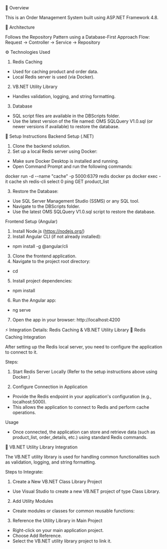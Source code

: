 🧾 Overview

This is an Order Management System built using ASP.NET Framework 4.8.

🔧 Architecture

Follows the Repository Pattern using a Database-First Approach Flow:
Request → Controller → Service → Repository

⚙️ Technologies Used

1. Redis Caching
 - Used for caching product and order data.
 - Local Redis server is used (via Docker).

2. VB.NET Utility Library
 - Handles validation, logging, and string formatting.

3. Database
 - SQL script files are available in the DBScripts folder.
 - Use the latest version of the file named:
	OMS SQLQuery V1.0.sql (or newer versions if available) to restore the database.

🚀 Setup Instructions
Backend Setup (.NET)

1. Clone the backend solution.
2. Set up a local Redis server using Docker:
 - Make sure Docker Desktop is installed and running.
 - Open Command Prompt and run the following commands:

docker run -d --name "cache" -p 5000:6379 redis
docker ps
docker exec -it cache sh
redis-cli
select 0
ping
GET product_list


3. Restore the Database:
 - Use SQL Server Management Studio (SSMS) or any SQL tool.
 - Navigate to the DBScripts folder.
 - Use the latest OMS SQLQuery V1.0.sql script to restore the database.

Frontend Setup (Angular)

1. Install Node.js (https://nodejs.org/)
2. Install Angular CLI (if not already installed):
 - npm install -g @angular/cli
3. Clone the frontend application.
4. Navigate to the project root directory:
 - cd <your-frontend-folder>
5. Install project dependencies:
 - npm install
6. Run the Angular app:
 - ng serve

7. Open the app in your browser:
http://localhost:4200


⚡ Integration Details: Redis Caching & VB.NET Utility Library
🧠 Redis Caching Integration

After setting up the Redis local server, you need to configure the application to connect to it.

Steps:

1. Start Redis Server Locally
(Refer to the setup instructions above using Docker.)

2. Configure Connection in Application
 - Provide the Redis endpoint in your application's configuration (e.g., localhost:5000).
 - This allows the application to connect to Redis and perform cache operations.

Usage
 - Once connected, the application can store and retrieve data (such as product_list, order_details, etc.) using standard Redis commands.

🧰 VB.NET Utility Library Integration

The VB.NET utility library is used for handling common functionalities such as validation, logging, and string formatting.

Steps to Integrate:
1. Create a New VB.NET Class Library Project
 - Use Visual Studio to create a new VB.NET project of type Class Library.

2. Add Utility Modules
 - Create modules or classes for common reusable functions:

3. Reference the Utility Library in Main Project
 - Right-click on your main application project.
 - Choose Add Reference.
 - Select the VB.NET utility library project to link it.